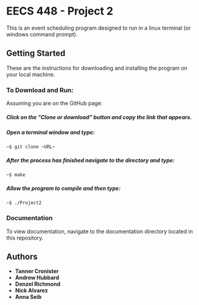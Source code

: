 # EECS 448 - Project 2

This is an event scheduling program designed to run in a linux terminal (or windows command prompt).

## Getting Started

These are the instructions for downloading and installing the program on your local machine.

### To Download and Run:

Assuming you are on the GitHub page:

##### Click on the "Clone or download" button and copy the link that appears.
##### Open a terminal window and type:
```
~$ git clone ~URL~
```
##### After the process has finished navigate to the directory and type:
```
~$ make
```
##### Allow the program to compile and then type:
```
~$ ./Project2
```

### Documentation

To view documentation, navigate to the documentation directory located in this repository.

## Authors

* **Tanner Cronister** 
* **Andrew Hubbard**
* **Denzel Richmond**
* **Nick Alvarez**
* **Anna Seib**
